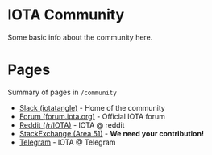 <!-- TITLE: Community -->
<!-- SUBTITLE: Love, peace and happiness -->

# IOTA Community
Some basic info about the community here.
# Pages
Summary of pages in `/community`

* [Slack (iotatangle)](/community/slack) - Home of the community
* [Forum (forum.iota.org)](/community/forum) - Official IOTA forum
* [Reddit (/r/IOTA)](/community/reddit) - IOTA @ reddit
* [StackExchange (Area 51)](/community/stackexchange) - **We need your contribution!**
* [Telegram](/community/telegram) - IOTA @ Telegram
